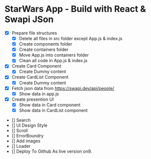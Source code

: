 # StarWars App - Build with React & Swapi JSon

* [x] Prepare file structures
  * [x] Delete all files in src folder except App.js & index.js
  * [x] Create components folder
  * [x] Create containers folder
  * [x] Move App.js into containers folder
  * [x] Clean all code in App.js & index.js
* [x] Create Card Component
  * [x] Create Dummy content
* [x] Create CardList Component  
  * [x] Create Dummy content 
* [x] Fetch json data from https://swapi.dev/api/people/
  * [x] Show data in app.js
* [x] Create presention UI
  * [x] Show data in Card component
  * [x] Show data in CardList component
* [] Search
* [] UI Design Style
* [] Scroll
* [] ErrorBoundry
* [] Add images
* [] Loader
* [] Deploy To Github As live version on9.

